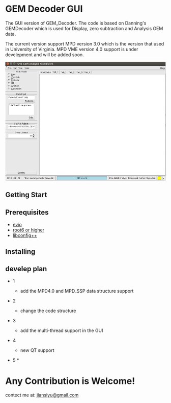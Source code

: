 # GEM Decoder GUI

 The GUI version of GEM_Decoder. The code is based on Danning's GEMDecoder which is used for Display, zero subtraction and Analysis GEM data.
 
 The current version support MPD version 3.0 which is the version that used in University of Virginia. MPD VME version 4.0 support is under develepment and will be added soon. 
 
![](root_gui.png)
## Getting Start

## Prerequisites

*	[evio](https://coda.jlab.org/drupal/content/event-io-evio)
*	[root6 or higher](https://root.cern.ch/downloading-root)
*	[libconfig++](http://www.hyperrealm.com/oss_libconfig.shtml)


## Installing


## develep plan

* 1
	* add the MPD4.0 and MPD_SSP data structure support
* 2
	* change the code structure
* 3
	* add the multi-thread support in the GUI
* 4
	* new QT support
	
* 5 
	* 
# Any Contribution is Welcome!

contect me at: jiansiyu@gmail.com
